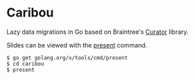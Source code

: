 # Caribou

Lazy data migrations in Go based on Braintree's
[Curator](https://github.com/braintree/curator#data-migrations) library.

Slides can be viewed with the [present](https://godoc.org/golang.org/x/tools/cmd/present) command.

    $ go get golang.org/x/tools/cmd/present
    $ cd caribou
    $ present
